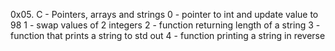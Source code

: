 0x05. C - Pointers, arrays and strings
0 - pointer to int and update value to 98
1 - swap values of 2 integers
2 - function returning length of a string
3 - function that prints a string to std out
4 - function printing a string in reverse
